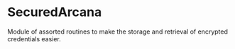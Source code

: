 # SecuredArcana
Module of assorted routines to make the storage and retrieval of encrypted credentials easier.
